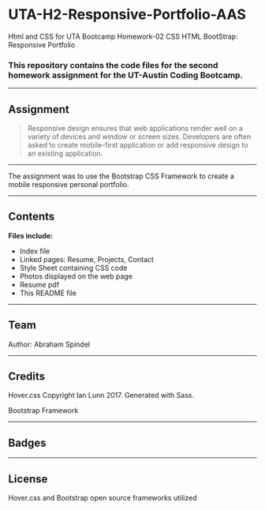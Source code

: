 # UTA-H2-Responsive-Portfolio-AAS
Html and CSS for UTA Bootcamp Homework-02 CSS HTML BootStrap: Responsive Portfolio
### This repository contains the code files for the second homework assignment for the UT-Austin Coding Bootcamp.

---

## Assignment
>Responsive design ensures that web applications render well on a variety of devices and window or 
>screen sizes. Developers are often asked to create mobile-first application or add responsive 
>design to an existing application.

---

The assignment was to use the Bootstrap CSS Framework to create a mobile responsive personal portfolio. 

---

## Contents
**Files include:**
* Index file
* Linked pages: Resume, Projects, Contact
* Style Sheet containing CSS code
* Photos displayed on the web page
* Resume pdf
* This README file


---

## Team
Author: Abraham Spindel

---

## Credits
Hover.css Copyright Ian Lunn 2017. Generated with Sass.

Bootstrap Framework

---

## Badges


---

## License
Hover.css and Bootstrap open source frameworks utilized 
